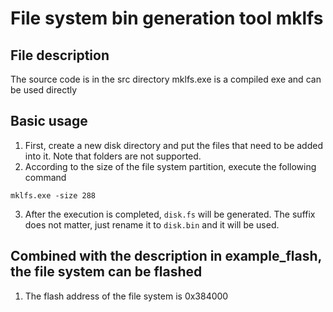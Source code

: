 # File system bin generation tool mklfs

## File description

The source code is in the src directory
mklfs.exe is a compiled exe and can be used directly

## Basic usage

1. First, create a new disk directory and put the files that need to be added into it. Note that folders are not supported.
2. According to the size of the file system partition, execute the following command

```
mklfs.exe -size 288
```

3. After the execution is completed, `disk.fs` will be generated. The suffix does not matter, just rename it to `disk.bin` and it will be used.

## Combined with the description in example_flash, the file system can be flashed

1. The flash address of the file system is 0x384000
